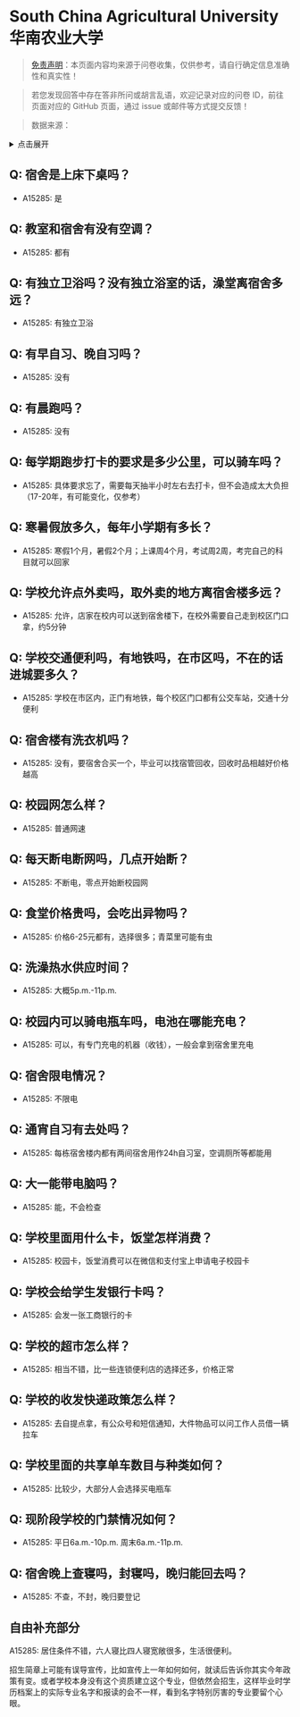# South China Agricultural University华南农业大学

> [免责声明](https://colleges.chat/#_3)：本页面内容均来源于问卷收集，仅供参考，请自行确定信息准确性和真实性！

> 若您发现回答中存在答非所问或胡言乱语，欢迎记录对应的问卷 ID，前往页面对应的 GitHub 页面，通过 issue 或邮件等方式提交反馈！

> 数据来源：

<details><summary>点击展开</summary>
<ul>
<li>A15285: 匿名 (2022 年 07 月)</li>
</ul>
</details>

## Q: 宿舍是上床下桌吗？

- A15285: 是

## Q: 教室和宿舍有没有空调？

- A15285: 都有

## Q: 有独立卫浴吗？没有独立浴室的话，澡堂离宿舍多远？

- A15285: 有独立卫浴

## Q: 有早自习、晚自习吗？

- A15285: 没有

## Q: 有晨跑吗？

- A15285: 没有

## Q: 每学期跑步打卡的要求是多少公里，可以骑车吗？

- A15285: 具体要求忘了，需要每天抽半小时左右去打卡，但不会造成太大负担（17-20年，有可能变化，仅参考）

## Q: 寒暑假放多久，每年小学期有多长？

- A15285: 寒假1个月，暑假2个月；上课周4个月，考试周2周，考完自己的科目就可以回家

## Q: 学校允许点外卖吗，取外卖的地方离宿舍楼多远？

- A15285: 允许，店家在校内可以送到宿舍楼下，在校外需要自己走到校区门口拿，约5分钟

## Q: 学校交通便利吗，有地铁吗，在市区吗，不在的话进城要多久？

- A15285: 学校在市区内，正门有地铁，每个校区门口都有公交车站，交通十分便利

## Q: 宿舍楼有洗衣机吗？

- A15285: 没有，要宿舍合买一个，毕业可以找宿管回收，回收时品相越好价格越高

## Q: 校园网怎么样？

- A15285: 普通网速

## Q: 每天断电断网吗，几点开始断？

- A15285: 不断电，零点开始断校园网

## Q: 食堂价格贵吗，会吃出异物吗？

- A15285: 价格6-25元都有，选择很多；青菜里可能有虫

## Q: 洗澡热水供应时间？

- A15285: 大概5p.m.-11p.m.

## Q: 校园内可以骑电瓶车吗，电池在哪能充电？

- A15285: 可以，有专门充电的机器（收钱），一般会拿到宿舍里充电

## Q: 宿舍限电情况？

- A15285: 不限电

## Q: 通宵自习有去处吗？

- A15285: 每栋宿舍楼内都有两间宿舍用作24h自习室，空调厕所等都能用

## Q: 大一能带电脑吗？

- A15285: 能，不会检查

## Q: 学校里面用什么卡，饭堂怎样消费？

- A15285: 校园卡，饭堂消费可以在微信和支付宝上申请电子校园卡

## Q: 学校会给学生发银行卡吗？

- A15285: 会发一张工商银行的卡

## Q: 学校的超市怎么样？

- A15285: 相当不错，比一些连锁便利店的选择还多，价格正常

## Q: 学校的收发快递政策怎么样？

- A15285: 去自提点拿，有公众号和短信通知，大件物品可以问工作人员借一辆拉车

## Q: 学校里面的共享单车数目与种类如何？

- A15285: 比较少，大部分人会选择买电瓶车

## Q: 现阶段学校的门禁情况如何？

- A15285: 平日6a.m.-10p.m.
周末6a.m.-11p.m.

## Q: 宿舍晚上查寝吗，封寝吗，晚归能回去吗？

- A15285: 不查，不封，晚归要登记

## 自由补充部分

A15285: 居住条件不错，六人寝比四人寝宽敞很多，生活很便利。

招生简章上可能有误导宣传，比如宣传上一年如何如何，就读后告诉你其实今年政策有变。或者学校本身没有这个资质建立这个专业，但依然会招生，这样毕业时学历档案上的实际专业名字和报读的会不一样，看到名字特别厉害的专业要留个心眼。
